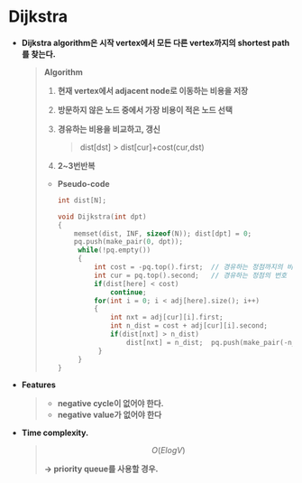 # Dijkstra

- **Dijkstra algorithm은 시작 vertex에서 모든 다른 vertex까지의 shortest path를 찾는다.**
  
  > **Algorithm**
  >
  > 1. **현재 vertex에서 adjacent node로 이동하는 비용을 저장**
  >
  > 2. **방문하지 않은 노드 중에서 가장 비용이 적은 노드 선택**
  >
  > 3. **경유하는 비용을 비교하고, 갱신**
  >
  >    > dist[dst] > dist[cur]+cost(cur,dst)
  >
  > 4. **2~3번반복**
  >
  > * **Pseudo-code**
  >
  >   ```c++
  >   int dist[N];
  >   
  >   void Dijkstra(int dpt)
  >   {
  >       memset(dist, INF, sizeof(N));	dist[dpt] = 0;
  >       pq.push(make_pair(0, dpt));
  >        while(!pq.empty())
  >        {
  >            int cost = -pq.top().first;	// 경유하는 정점까지의 비용
  >            int cur = pq.top().second; 	// 경유하는 정점의 번호
  >            if(dist[here] < cost) 
  >                continue;
  >            for(int i = 0; i < adj[here].size(); i++)
  >            {
  >                int nxt = adj[cur][i].first; 
  >                int n_dist = cost + adj[cur][i].second; 
  >                if(dist[nxt] > n_dist)
  >                    dist[nxt] = n_dist;	pq.push(make_pair(-n_dist, nxt));
  >             }
  >        }
  >   }
  >   ```
  
- **Features**

  > - **negative cycle이 없어야 한다.**
  > - **negative value가 없어야 한다**


- **Time complexity.**

  > $$
  > O(ElogV)
  > $$
  >
  > **→ priority queue를 사용할 경우.**


